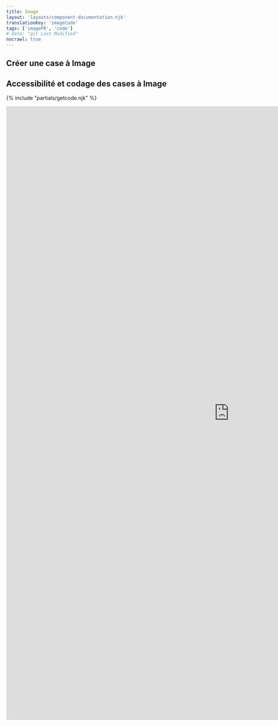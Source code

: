 ```yaml
---
title: Image
layout: 'layouts/component-documentation.njk'
translationKey: 'imageCode'
tags: ['imageFR', 'code']
# date: "git Last Modified"
nocrawl: true
---
```


## Créer une case à Image

## Accessibilité et codage des cases à Image

{% include "partials/getcode.njk" %}

<iframe
  title="iframeTitle"
  src="https://cds-snc.github.io/gcds-components/iframe.html?viewMode=docs&demo=true&singleStory=true&id=components-image--events-properties&lang=fr"
  width="1200"
  height="1650"
  style="display: block; margin: 0 auto;"
  frameBorder="0"
  allow="clipboard-write"
></iframe>
